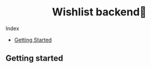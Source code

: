 <h1 align=center>Wishlist backend📅</h1>

Index<br>
- [Getting Started](#getting-started)

## Getting started
